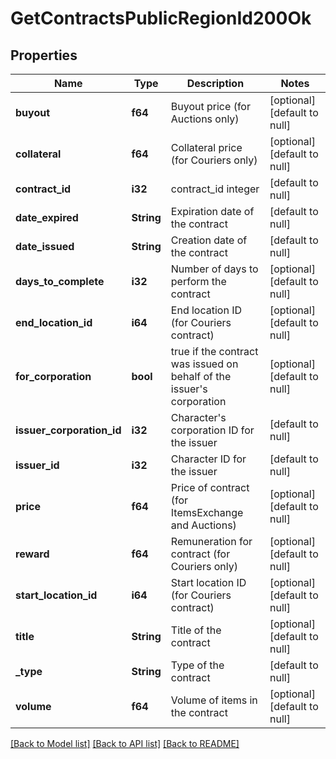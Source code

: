 # GetContractsPublicRegionId200Ok

## Properties
Name | Type | Description | Notes
------------ | ------------- | ------------- | -------------
**buyout** | **f64** | Buyout price (for Auctions only) | [optional] [default to null]
**collateral** | **f64** | Collateral price (for Couriers only) | [optional] [default to null]
**contract_id** | **i32** | contract_id integer | [default to null]
**date_expired** | **String** | Expiration date of the contract | [default to null]
**date_issued** | **String** | Сreation date of the contract | [default to null]
**days_to_complete** | **i32** | Number of days to perform the contract | [optional] [default to null]
**end_location_id** | **i64** | End location ID (for Couriers contract) | [optional] [default to null]
**for_corporation** | **bool** | true if the contract was issued on behalf of the issuer&#39;s corporation | [optional] [default to null]
**issuer_corporation_id** | **i32** | Character&#39;s corporation ID for the issuer | [default to null]
**issuer_id** | **i32** | Character ID for the issuer | [default to null]
**price** | **f64** | Price of contract (for ItemsExchange and Auctions) | [optional] [default to null]
**reward** | **f64** | Remuneration for contract (for Couriers only) | [optional] [default to null]
**start_location_id** | **i64** | Start location ID (for Couriers contract) | [optional] [default to null]
**title** | **String** | Title of the contract | [optional] [default to null]
**_type** | **String** | Type of the contract | [default to null]
**volume** | **f64** | Volume of items in the contract | [optional] [default to null]

[[Back to Model list]](../README.md#documentation-for-models) [[Back to API list]](../README.md#documentation-for-api-endpoints) [[Back to README]](../README.md)


